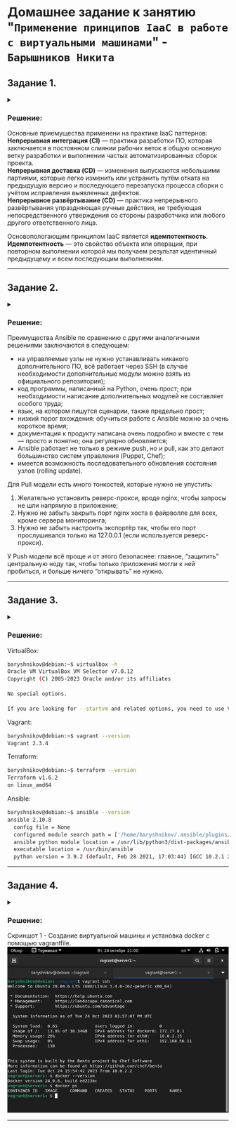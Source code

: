 # Домашнее задание к занятию "`Применение принципов IaaC в работе с виртуальными машинами`" - `Барышников Никита`


## Задание 1.
<details>
	<summary></summary>
      <br>

- Опишите основные преимущества применения на практике IaaC-паттернов.
- Какой из принципов IaaC является основополагающим?

</details>

### Решение:

Основные приемущества применени на практике IaaC паттернов:  
**Непрерывная интеграция (CI)** — практика разработки ПО, которая заключается в постоянном слиянии рабочих веток в общую основную ветку разработки и выполнении частых автоматизированных сборок проекта.  
**Непрерывная доставка (CD)** — изменения выпускаются небольшими партиями, которые легко изменить или устранить путём отката на предыдущую версию и последующего перезапуска процесса сборки с учётом исправления выявленных дефектов.  
**Непрерывное развёртывание (CD)** — практика непрерывного развёртывания упраздняющая ручные действия, не требующая непосредственного утверждения со стороны разработчика или любого другого ответственного лица.

Основопологающим принципом IaaC является **идемпотентность**.  
**Идемпотентность** — это свойство объекта или операции, при повторном выполнении которой мы получаем результат идентичный предыдущему и всем последующим выполнениям.

---

## Задание 2.
<details>
	<summary></summary>
      <br>

- Чем Ansible выгодно отличается от других систем управление конфигурациями?
- Какой, на ваш взгляд, метод работы систем конфигурации более надёжный — push или pull?

</details>

### Решение:

Преимущества Ansible по сравнению с другими аналогичными решениями заключаются в следующем:

- на управляемые узлы не нужно устанавливать никакого дополнительного ПО, всё работает через SSH (в случае необходимости дополнительные модули можно взять из официального репозитория);
- код программы, написанный на Python, очень прост; при необходимости написание дополнительных модулей не составляет особого труда;
- язык, на котором пишутся сценарии, также предельно прост;
- низкий порог вхождения: обучиться работе с Ansible можно за очень короткое время;
- документация к продукту написана очень подробно и вместе с тем — просто и понятно; она регулярно обновляется;
- Ansible работает не только в режиме push, но и pull, как это делают большинство систем управления (Puppet, Chef);
- имеется возможность последовательного обновления состояния узлов (rolling update).

Для Pull модели есть много тонкостей, которые нужно не упустить:  
1. Желательно установить реверс-прокси, вроде nginx, чтобы запросы не шли напрямую в приложение;
2. Нужно не забыть закрыть порт nginx хоста в файрволле для всех, кроме сервера мониторинга;
3. Нужно не забыть настроить экспортёр так, чтобы его порт прослушивался только на 127.0.0.1 (если используется реверс-прокси).

У Push модели всё проще и от этого безопаснее: главное, “защитить” центральную ноду так, чтобы только приложения могли к ней пробиться, и больше ничего “открывать” не нужно.

---

## Задание 3.
<details>
	<summary></summary>
      <br>

Установите на личный компьютер:

- VirtualBox ([ссылка для установки](https://www.virtualbox.org/)),
- Vagrant ([ссылка для установки](https://github.com/netology-code/devops-materials)),
- Terraform ([ссылка для установки](https://github.com/netology-code/devops-materials/blob/master/README.md)),
- Ansible.

*Приложите вывод команд установленных версий каждой из программ, оформленный в Markdown.*

</details>

### Решение:

VirtualBox:
```bash
baryshnikov@debian:~$ virtualbox -h
Oracle VM VirtualBox VM Selector v7.0.12
Copyright (C) 2005-2023 Oracle and/or its affiliates

No special options.

If you are looking for --startvm and related options, you need to use VirtualBoxVM.
```

Vagrant:
```bash
baryshnikov@debian:~$ vagrant --version
Vagrant 2.3.4
```

Terraform:
```bash
baryshnikov@debian:~$ terraform --version
Terraform v1.6.2
on linux_amd64
```

Ansible:
```bash
baryshnikov@debian:~$ ansible --version
ansible 2.10.8
  config file = None
  configured module search path = ['/home/baryshnikov/.ansible/plugins/modules', '/usr/share/ansible/plugins/modules']
  ansible python module location = /usr/lib/python3/dist-packages/ansible
  executable location = /usr/bin/ansible
  python version = 3.9.2 (default, Feb 28 2021, 17:03:44) [GCC 10.2.1 20210110]
```

---

## Задание 4.
<details>
	<summary></summary>
      <br>

Воспроизведите практическую часть лекции самостоятельно.

- Создайте виртуальную машину.
- Зайдите внутрь ВМ, убедитесь, что Docker установлен с помощью команды
```
docker ps,
```
Vagrantfile из лекции и код ansible находятся в [папке](https://github.com/netology-code/virt-homeworks/tree/virt-11/05-virt-02-iaac/src).

Примечание. Если Vagrant выдаёт ошибку:
```
URL: ["https://vagrantcloud.com/bento/ubuntu-20.04"]     
Error: The requested URL returned error: 404:
```

выполните следующие действия:

1. Скачайте с [сайта](https://app.vagrantup.com/bento/boxes/ubuntu-20.04) файл-образ "bento/ubuntu-20.04".
2. Добавьте его в список образов Vagrant: "vagrant box add bento/ubuntu-20.04 <путь к файлу>".

*Приложите скриншоты в качестве решения на эту задачу.*

</details>

### Решение:

Скриншот 1 - Создание виртуальной машины и установка docker с помощью vagrantfile.
![Скриншот-1](/VIRTD-35/virt/16.2-virt-02-iaac/img/16.2.4_Практическая_часть_из_лекции.png)

---